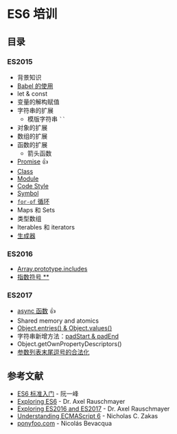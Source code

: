 # ES6 培训

## 目录

### ES2015

- 背景知识
- [Babel 的使用](./babel/README.md)
- let & const
- 变量的解构赋值
- 字符串的扩展
    - 模版字符串 ``` `` ```
- 对象的扩展
- 数组的扩展
- 函数的扩展
    - 箭头函数
- [Promise](./es2015/promise/README.md) :+1:
- [Class](./es2015/class/README.md)
- [Module](./es2015/module/README.md)
- [Code Style](./es2015/style/README.md)
- [Symbol](./es2015/symbol/README.md)
- [`for-of` 循环](./es2015/for-of-loop/README.md)
- Maps 和 Sets
- 类型数组
- Iterables 和 iterators
- [生成器](./es2015/generators/README.md)

### ES2016

- [Array.prototype.includes](./es2016/array-includes/README.md)
- [指数符号 **](./es2016/exponentiation-operator/README.md)

### ES2017

- [async 函数](./es2017/async-functions/README.md) :+1:
- Shared memory and atomics
- [Object.entries() & Object.values()](./es2017/object-entries-values/README.md)
- 字符串新增方法：[padStart & padEnd](./es2017/string-pad/README.md)
- Object.getOwnPropertyDescriptors()
- [参数列表末尾逗号的合法化](./es2017/trailing-commas/README.md)

## 参考文献

- [ES6 标准入门](http://es6.ruanyifeng.com/) - 阮一峰
- [Exploring ES6](http://exploringjs.com/es6/) - Dr. Axel Rauschmayer
- [Exploring ES2016 and ES2017](http://exploringjs.com/es2016-es2017/) - Dr. Axel Rauschmayer
- [Understanding ECMAScript 6](https://github.com/nzakas/understandinges6) - Nicholas C. Zakas
- [ponyfoo.com](https://ponyfoo.com/) - Nicolás Bevacqua